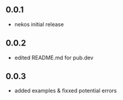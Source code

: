 ## 0.0.1

* nekos initial release
  
## 0.0.2

* edited README.md for pub.dev

## 0.0.3

* added examples & fixxed potential errors